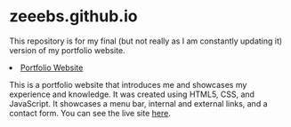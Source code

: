# zeeebs.github.io

This repository is for my final (but not really as I am constantly updating it) version of my portfolio website.

<li><a href="https://github.com/zeeebs/zeeebs.github.io"_blank">Portfolio Website</a></li>
    <p>This is a portfolio website that introduces me and showcases my experience and knowledge. It was created using HTML5, CSS, and JavaScript. It showcases a menu bar, internal and external links, and a contact form. You can see the live site <a href="https://zeeebs.github.io/"_blank">here</a>.
</p>
  </ul>
